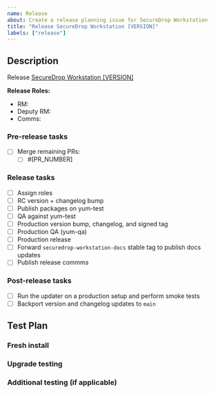 ```yaml
---
name: Release
about: Create a release planning issue for SecureDrop Workstation
title: "Release SecureDrop Workstation [VERSION]"
labels: ["release"]
---
```


## Description
Release [SecureDrop Workstation [VERSION]](https://github.com/freedomofpress/securedrop-workstation/milestone/[MILESTONE_NUMBER])

**Release Roles:**
- RM:
- Deputy RM:
- Comms:

### Pre-release tasks
- [ ] Merge remaining PRs:
  - [ ] #[PR_NUMBER]

### Release tasks
- [ ] Assign roles
- [ ] RC version + changelog bump
- [ ] Publish packages on yum-test
- [ ] QA against yum-test
- [ ] Production version bump, changelog, and signed tag
- [ ] Production QA (yum-qa)
- [ ] Production release
- [ ] Forward `securedrop-workstation-docs` stable tag to publish docs updates
- [ ] Publish release commms

### Post-release tasks
- [ ] Run the updater on a production setup and perform smoke tests
- [ ] Backport version and changelog updates to `main`

## Test Plan

### Fresh install

### Upgrade testing

### Additional testing (if applicable)
